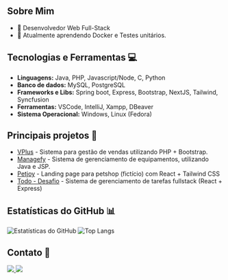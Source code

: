 ## Sobre Mim 
- 🚀 Desenvolvedor Web Full-Stack
- 🌱 Atualmente aprendendo Docker e Testes unitários.

## Tecnologias e Ferramentas 💻
- **Linguagens:** Java, PHP, Javascript/Node, C, Python
- **Banco de dados:** MySQL, PostgreSQL
- **Frameworks e Libs:** Spring boot, Express, Bootstrap, NextJS, Tailwind, Syncfusion
- **Ferramentas:** VSCode, IntelliJ, Xampp, DBeaver
- **Sistema Operacional:** Windows, Linux (Fedora)

## Principais projetos 🚀
- [VPlus](https://github.com/alyssongab/vendaplus) - Sistema para gestão de vendas utilizando PHP + Bootstrap.
- [Managefy](https://github.com/alyssongab/managefy) - Sistema de gerenciamento de equipamentos, utilizando Java e JSP.
- [Petjoy](https://github.com/alyssongab/petjoy) - Landing page para petshop (fictício) com React + Tailwind CSS
- [Todo - Desafio](https://github.com/alyssongab/desafiotodo) - Sistema de gerenciamento de tarefas fullstack (React + Express)

## Estatísticas do GitHub 📊
![Estatísticas do GitHub](https://github-readme-stats.vercel.app/api?username=alyssongab&show_icons=true&theme=dark)
![Top Langs](https://github-readme-stats.vercel.app/api/top-langs/?username=alyssongab&layout=compact&langs_count=8&theme=dark)

## Contato 📩
<a href="mailto:alysson.gabriel61@gmail.com" target="_blank">
  <img src="https://img.shields.io/badge/Gmail-D14836?style=for-the-badge&logo=gmail&logoColor=white">
</a>
<a href="https://www.linkedin.com/in/alyssongab/" target="_blank">
  <img src="https://img.shields.io/badge/LinkedIn-0077B5?style=for-the-badge&logo=linkedin&logoColor=white">
</a>



